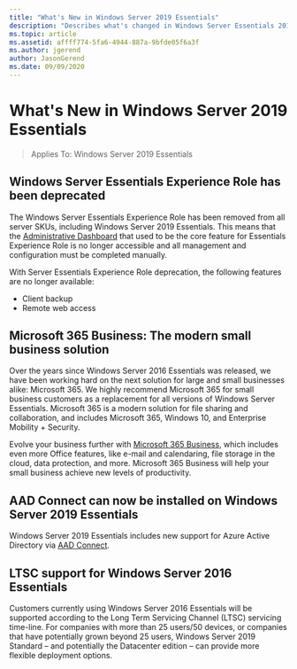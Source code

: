 ```yaml
---
title: "What's New in Windows Server 2019 Essentials"
description: "Describes what's changed in Windows Server Essentials 2019"
ms.topic: article
ms.assetid: affff774-5fa6-4944-887a-9bfde05f6a3f
ms.author: jgerend
author: JasonGerend
ms.date: 09/09/2020
---
```


# What's New in Windows Server 2019 Essentials

> Applies To: Windows Server 2019 Essentials

## Windows Server Essentials Experience Role has been deprecated

The Windows Server Essentials Experience Role has been removed from all server SKUs, including Windows Server 2019 Essentials. This means that the [Administrative Dashboard](../manage/overview-of-the-dashboard-in-windows-server-essentials.md) that used to be the core feature for Essentials Experience Role is no longer accessible and all management and configuration must be completed manually.

With Server Essentials Experience Role deprecation, the following features are no longer available:

-    Client backup
-    Remote web access

## Microsoft 365 Business: The modern small business solution

Over the years since Windows Server 2016 Essentials was released, we have been working hard on the next solution for large and small businesses alike: Microsoft 365. We highly recommend Microsoft 365 for small business customers as a replacement for all versions of Windows Server Essentials. Microsoft 365 is a modern solution for file sharing and collaboration, and includes Microsoft 365, Windows 10, and Enterprise Mobility + Security.

Evolve your business further with [Microsoft 365 Business](https://www.microsoft.com/microsoft-365/business), which includes even more Office features, like e-mail and calendaring, file storage in the cloud, data protection, and more. Microsoft 365 Business will help your small business achieve new levels of productivity.

## AAD Connect can now be installed on Windows Server 2019 Essentials

Windows Server 2019 Essentials includes new support for Azure Active Directory via [AAD Connect](/azure/active-directory/connect/active-directory-aadconnect-prerequisites).

## LTSC support for Windows Server 2016 Essentials

Customers currently using Windows Server 2016 Essentials will be supported according to the Long Term Servicing Channel (LTSC) servicing time-line.
For companies with more than 25 users/50 devices, or companies that have potentially grown beyond 25 users, Windows Server 2019 Standard – and potentially the Datacenter edition – can provide more flexible deployment options.